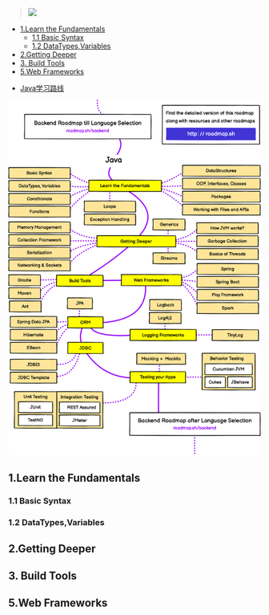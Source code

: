 
>  ![](https://img.shields.io/badge/Java-Learn-green)

- [1.Learn the Fundamentals](#1learn-the-fundamentals)
  - [1.1 Basic Syntax](#11-basic-syntax)
  - [1.2 DataTypes,Variables](#12-datatypesvariables)
- [2.Getting Deeper](#2getting-deeper)
- [3. Build Tools](#3-build-tools)
- [5.Web Frameworks](#5web-frameworks)


* [Java学习路线](https://roadmap.sh/java)


![](Doc/Image/java.png)



## 1.Learn the Fundamentals

### 1.1 Basic Syntax

### 1.2 DataTypes,Variables



## 2.Getting Deeper


## 3. Build Tools


## 5.Web Frameworks

